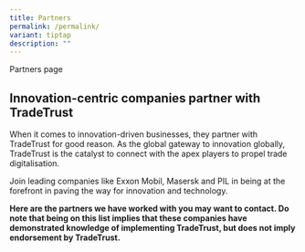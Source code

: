 ```yaml
---
title: Partners
permalink: /permalink/
variant: tiptap
description: ""
---
```

<p>Partners page</p>
<h2>Innovation-centric companies partner with TradeTrust</h2>
<p>When it comes to innovation-driven businesses, they partner with TradeTrust
for good reason. As the global gateway to innovation globally, TradeTrust
is the catalyst to connect with the apex players to propel trade digitalisation.</p>
<p>Join leading companies like Exxon Mobil, Masersk and PIL in being at the
forefront in paving the way for innovation and technology.</p>
<p><strong>Here are the partners we have worked with you may want to contact. Do note that being on this list implies that these companies have demonstrated knowledge of implementing TradeTrust, but does not imply endorsement by TradeTrust.</strong>
</p>
<p></p>
<p></p>